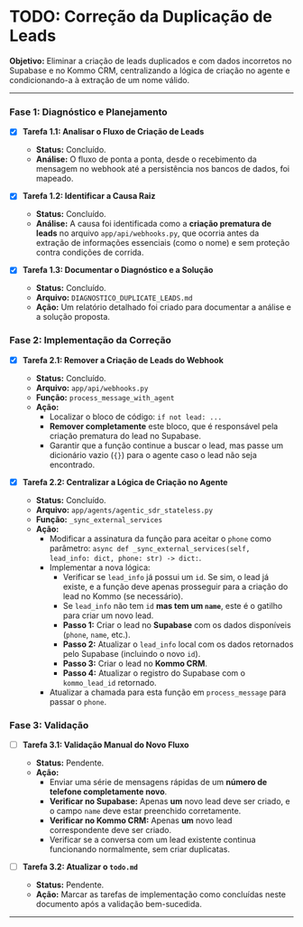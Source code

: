# TODO: Correção da Duplicação de Leads

**Objetivo:** Eliminar a criação de leads duplicados e com dados incorretos no Supabase e no Kommo CRM, centralizando a lógica de criação no agente e condicionando-a à extração de um nome válido.

---

### Fase 1: Diagnóstico e Planejamento

-   [x] **Tarefa 1.1: Analisar o Fluxo de Criação de Leads**
    -   **Status:** Concluído.
    -   **Análise:** O fluxo de ponta a ponta, desde o recebimento da mensagem no webhook até a persistência nos bancos de dados, foi mapeado.

-   [x] **Tarefa 1.2: Identificar a Causa Raiz**
    -   **Status:** Concluído.
    -   **Análise:** A causa foi identificada como a **criação prematura de leads** no arquivo `app/api/webhooks.py`, que ocorria antes da extração de informações essenciais (como o nome) e sem proteção contra condições de corrida.

-   [x] **Tarefa 1.3: Documentar o Diagnóstico e a Solução**
    -   **Status:** Concluído.
    -   **Arquivo:** `DIAGNOSTICO_DUPLICATE_LEADS.md`
    -   **Ação:** Um relatório detalhado foi criado para documentar a análise e a solução proposta.

### Fase 2: Implementação da Correção

-   [x] **Tarefa 2.1: Remover a Criação de Leads do Webhook**
    -   **Status:** Concluído.
    -   **Arquivo:** `app/api/webhooks.py`
    -   **Função:** `process_message_with_agent`
    -   **Ação:**
        -   Localizar o bloco de código: `if not lead: ...`
        -   **Remover completamente** este bloco, que é responsável pela criação prematura do lead no Supabase.
        -   Garantir que a função continue a buscar o lead, mas passe um dicionário vazio (`{}`) para o agente caso o lead não seja encontrado.

-   [x] **Tarefa 2.2: Centralizar a Lógica de Criação no Agente**
    -   **Status:** Concluído.
    -   **Arquivo:** `app/agents/agentic_sdr_stateless.py`
    -   **Função:** `_sync_external_services`
    -   **Ação:**
        -   Modificar a assinatura da função para aceitar o `phone` como parâmetro: `async def _sync_external_services(self, lead_info: dict, phone: str) -> dict:`.
        -   Implementar a nova lógica:
            -   Verificar se `lead_info` já possui um `id`. Se sim, o lead já existe, e a função deve apenas prosseguir para a criação do lead no Kommo (se necessário).
            -   Se `lead_info` não tem `id` **mas tem um `name`**, este é o gatilho para criar um novo lead.
            -   **Passo 1:** Criar o lead no **Supabase** com os dados disponíveis (`phone`, `name`, etc.).
            -   **Passo 2:** Atualizar o `lead_info` local com os dados retornados pelo Supabase (incluindo o novo `id`).
            -   **Passo 3:** Criar o lead no **Kommo CRM**.
            -   **Passo 4:** Atualizar o registro do Supabase com o `kommo_lead_id` retornado.
        -   Atualizar a chamada para esta função em `process_message` para passar o `phone`.

### Fase 3: Validação

-   [ ] **Tarefa 3.1: Validação Manual do Novo Fluxo**
    -   **Status:** Pendente.
    -   **Ação:**
        -   Enviar uma série de mensagens rápidas de um **número de telefone completamente novo**.
        -   **Verificar no Supabase:** Apenas **um** novo lead deve ser criado, e o campo `name` deve estar preenchido corretamente.
        -   **Verificar no Kommo CRM:** Apenas **um** novo lead correspondente deve ser criado.
        -   Verificar se a conversa com um lead existente continua funcionando normalmente, sem criar duplicatas.

-   [ ] **Tarefa 3.2: Atualizar o `todo.md`**
    -   **Status:** Pendente.
    -   **Ação:** Marcar as tarefas de implementação como concluídas neste documento após a validação bem-sucedida.

---